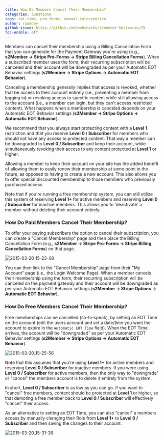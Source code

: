 ```yaml
---
title: How Do Members Cancel Their Membership?
categories: questions
tags: eot-time, pro-forms, manual-intervention
author: raamdev
github-issue: https://github.com/websharks/s2member-kb/issues/75
toc-enable: off
---
```


Members can cancel their membership using a Billing Cancellation Form that you can generate for the Payment Gateway you're using (e.g., **s2Member → Stripe Pro-Forms → Stripe Billing Cancellation Forms**). When a subscribed member uses the form, their recurring subscription will be canceled and their account will be downgraded as per your Automatic EOT Behavior settings (**s2Member → Stripe Options → Automatic EOT Behavior**). 

Canceling a membership generally implies that access is revoked, whether that be access to their account entirely (i.e., preventing a member from logging in) or revoking access to specific content while still allowing access to the account (i.e., a member can login, but they can't access restricted content). What happens when a membership is canceled depends on your Automatic EOT Behavior settings (**s2Member → Stripe Options → Automatic EOT Behavior**). 

We recommend that you always start protecting content with a **Level 1** restriction and that you reserve **Level 0 / Subscriber** for members who should not have any access to protected content. That way a member can be downgraded to **Level 0 / Subscriber** and keep their account, while simultaneously revoking their access to any content protected at **Level 1** or higher.

Allowing a member to keep their account on your site has the added benefit of allowing them to easily renew their membership at some point in the future, as opposed to having to create a new account. This also allows you to offer special discounted membership to those members who previously purchased access.

Note that if you're running a free membership system, you can still utilize this system of reserving **Level 1+** for active members and reserving **Level 0 / Subscriber** for inactive members. This allows you to 'deactivate' a member without deleting their account entirely.

### How Do Paid Members Cancel Their Membership?

To offer your paying subscribers the option to cancel their subscription, you can create a "Cancel Membership" page and then place the Billing Cancellation Form (e.g., **s2Member → Stripe Pro-Forms → Stripe Billing Cancellation Forms**) on that page.

![2015-03-20_15-23-08](https://cloud.githubusercontent.com/assets/53005/6759284/3d007604-cf15-11e4-9c5c-f673a90ec415.png)

You can then link to the "Cancel Membership" page from their "My Account" page (i.e., the Login Welcome Page). When a member cancels their membership using the form, their recurring subscription will be canceled on the payment gateway and their account will be downgraded as per your Automatic EOT Behavior settings (**s2Member → Stripe Options → Automatic EOT Behavior**). 

### How Do Free Members Cancel Their Membership?

Free memberships can be cancelled (so-to-speak), by setting an EOT Time on the account (edit the users account and set a date/time you want the account to expire in the `Automatic EOT Time` field). When the EOT Time arrives, the account will be "downgraded" as per your Automatic EOT Behavior settings (**s2Member → Stripe Options → Automatic EOT Behavior**).

![2015-03-20_15-25-56](https://cloud.githubusercontent.com/assets/53005/6759400/234b42b0-cf16-11e4-913c-87c47dbc1022.png)

Note that this assumes that you're using **Level 1+** for active members and reserving **Level 0 / Subscriber** for inactive members. If you were using **Level 0 / Subscriber** for active members, then the only way to "downgrade" or "cancel" the members account is to delete it entirely from the system.

In short, **Level 0 / Subscriber** is as low as you can go. If you want to "cancel" free members, content should be protected at **Level 1** or higher, so that demoting a free member back to **Level 0 / Subscriber** will effectively "cancel" their access.

As an alternative to setting an EOT Time, you can also "cancel" a members access by manually changing their Role from **Level 1+** to **Level 0 / Subscriber** and then saving the changes to their account.

![2015-03-20_15-31-36](https://cloud.githubusercontent.com/assets/53005/6759411/38ffa97a-cf16-11e4-8d82-5653d762a5d0.png)
